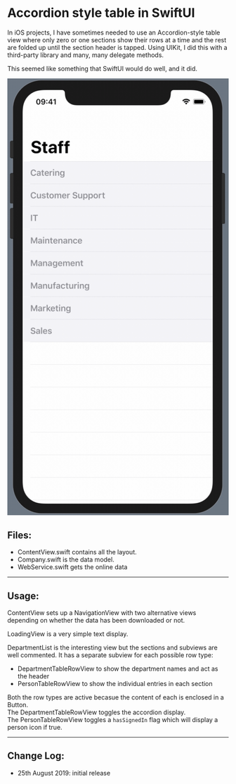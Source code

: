 # Accordion style table in SwiftUI

In iOS projects, I have sometimes needed to use an Accordion-style table view where only zero or one sections show their rows at a time and the rest are folded up until the section header is tapped. Using UIKit, I did this with a third-party library and many, many delegate methods. 

This seemed like something that SwiftUI would do well, and it did.

![Accordion](Accordion.gif)

## Files:

- ContentView.swift contains all the layout.
- Company.swift is the data model.
- WebService.swift gets the online data

---

## Usage:

ContentView sets up a NavigationView with two alternative views depending on whether the data has been downloaded or not.

LoadingView is a very simple text display.

DepartmentList is the interesting view but the sections and subviews are well commented.
It has a separate subview for each possible row type:

- DepartmentTableRowView to show the department names and act as the header
- PersonTableRowView to show the individual entries in each section

Both the row types are active becasue the content of each is enclosed in a Button.  
The DepartmentTableRowView toggles the accordion display.  
The PersonTableRowView toggles a `hasSignedIn` flag which will display a person icon if true.

---

## Change Log:

- 25th August 2019: initial release
